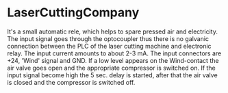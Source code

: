 # LaserCuttingCompany

It's a small automatic rele, which helps to spare pressed air and electricity. The input signal goes through the optocoupler thus there is no galvanic connection between the PLC of the laser cutting machine and electronic relay. The input current amounts to about 2-3 mA. The input connectors are +24, 'Wind' signal and GND. If a low level appears on the Wind-contact the air valve goes open and the appropriate compressor is switched on. If the input signal become high the 5 sec. delay is started, after that the air valve is closed and the compressor is switched off.
